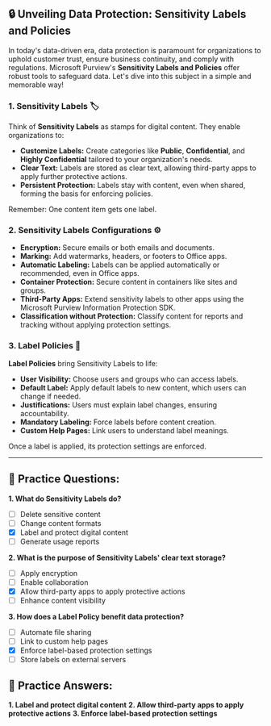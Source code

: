 ## **🔒 Unveiling Data Protection: Sensitivity Labels and Policies**

In today's data-driven era, data protection is paramount for organizations to uphold customer trust, ensure business continuity, and comply with regulations. Microsoft Purview's **Sensitivity Labels and Policies** offer robust tools to safeguard data. Let's dive into this subject in a simple and memorable way!

### **1. Sensitivity Labels** 🏷️

Think of **Sensitivity Labels** as stamps for digital content. They enable organizations to:

- **Customize Labels:** Create categories like **Public**, **Confidential**, and **Highly Confidential** tailored to your organization's needs.
- **Clear Text:** Labels are stored as clear text, allowing third-party apps to apply further protective actions.
- **Persistent Protection:** Labels stay with content, even when shared, forming the basis for enforcing policies.

Remember: One content item gets one label.

### **2. Sensitivity Labels Configurations** ⚙️

- **Encryption:** Secure emails or both emails and documents.
- **Marking:** Add watermarks, headers, or footers to Office apps.
- **Automatic Labeling:** Labels can be applied automatically or recommended, even in Office apps.
- **Container Protection:** Secure content in containers like sites and groups.
- **Third-Party Apps:** Extend sensitivity labels to other apps using the Microsoft Purview Information Protection SDK.
- **Classification without Protection:** Classify content for reports and tracking without applying protection settings.

### **3. Label Policies** 📜

**Label Policies** bring Sensitivity Labels to life:

- **User Visibility:** Choose users and groups who can access labels.
- **Default Label:** Apply default labels to new content, which users can change if needed.
- **Justifications:** Users must explain label changes, ensuring accountability.
- **Mandatory Labeling:** Force labels before content creation.
- **Custom Help Pages:** Link users to understand label meanings.

Once a label is applied, its protection settings are enforced.

---

## **🧠 Practice Questions:**

**1. What do Sensitivity Labels do?**
   - [ ] Delete sensitive content
   - [ ] Change content formats
   - [x] Label and protect digital content
   - [ ] Generate usage reports

**2. What is the purpose of Sensitivity Labels' clear text storage?**
   - [ ] Apply encryption
   - [ ] Enable collaboration
   - [x] Allow third-party apps to apply protective actions
   - [ ] Enhance content visibility

**3. How does a Label Policy benefit data protection?**
   - [ ] Automate file sharing
   - [ ] Link to custom help pages
   - [x] Enforce label-based protection settings
   - [ ] Store labels on external servers

## **🔑 Practice Answers:**

**1. Label and protect digital content**
**2. Allow third-party apps to apply protective actions**
**3. Enforce label-based protection settings**